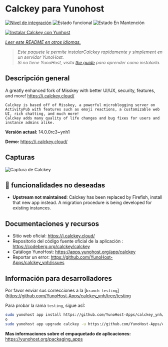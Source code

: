 <!--
Este archivo README esta generado automaticamente<https://github.com/YunoHost/apps/tree/master/tools/readme_generator>
No se debe editar a mano.
-->

# Calckey para Yunohost

[![Nivel de integración](https://dash.yunohost.org/integration/calckey.svg)](https://dash.yunohost.org/appci/app/calckey) ![Estado funcional](https://ci-apps.yunohost.org/ci/badges/calckey.status.svg) ![Estado En Mantención](https://ci-apps.yunohost.org/ci/badges/calckey.maintain.svg)

[![Instalar Calckey con Yunhost](https://install-app.yunohost.org/install-with-yunohost.svg)](https://install-app.yunohost.org/?app=calckey)

*[Leer este README en otros idiomas.](./ALL_README.md)*

> *Este paquete le permite instalarCalckey rapidamente y simplement en un servidor YunoHost.*  
> *Si no tiene YunoHost, visita [the guide](https://yunohost.org/install) para aprender como instalarla.*

## Descripción general

A greatly enhanced fork of Misskey with better UI/UX, security, features, and more! https://i.calckey.cloud/


    Calckey is based off of Misskey, a powerful microblogging server on ActivityPub with features such as emoji reactions, a customizable web UI, rich chatting, and much more!
    Calckey adds many quality of life changes and bug fixes for users and instance admins alike.
   


**Versión actual:** 14.0.0rc3~ynh1

**Demo:** <https://i.calckey.cloud/>

## Capturas

![Captura de Calckey](./doc/screenshots/screenshot-calckey.png)

## :red_circle: funcionalidades no deseadas

- **Upstream not maintained**: Calckey has been replaced by Firefish, install that new app instead. A migration procedure is being developed for existing instances.

## Documentaciones y recursos

- Sitio web oficial: <https://i.calckey.cloud/>
- Repositorio del código fuente oficial de la aplicación : <https://codeberg.org/calckey/calckey>
- Catálogo YunoHost: <https://apps.yunohost.org/app/calckey>
- Reportar un error: <https://github.com/YunoHost-Apps/calckey_ynh/issues>

## Información para desarrolladores

Por favor enviar sus correcciones a la [`branch testing`](https://github.com/YunoHost-Apps/calckey_ynh/tree/testing

Para probar la rama `testing`, sigue asÍ:

```bash
sudo yunohost app install https://github.com/YunoHost-Apps/calckey_ynh/tree/testing --debug
o
sudo yunohost app upgrade calckey -u https://github.com/YunoHost-Apps/calckey_ynh/tree/testing --debug
```

**Mas informaciones sobre el empaquetado de aplicaciones:** <https://yunohost.org/packaging_apps>
